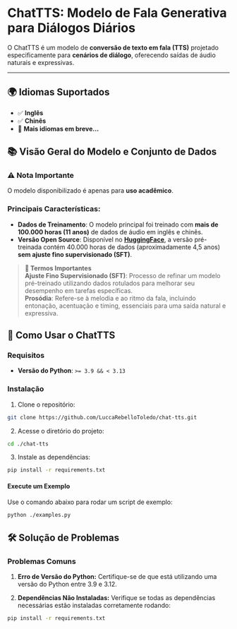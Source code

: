 # ChatTTS: Modelo de Fala Generativa para Diálogos Diários  

O ChatTTS é um modelo de **conversão de texto em fala (TTS)** projetado especificamente para **cenários de diálogo**, oferecendo saídas de áudio naturais e expressivas.

---

## 🌍 **Idiomas Suportados**
- ✅ **Inglês**
- ✅ **Chinês**
- 🚧 **Mais idiomas em breve...**

## 📚 **Visão Geral do Modelo e Conjunto de Dados**

### ⚠️ Nota Importante  
O modelo disponibilizado é apenas para **uso acadêmico**.

### Principais Características:
- **Dados de Treinamento**: O modelo principal foi treinado com **mais de 100.000 horas (11 anos)** de dados de áudio em inglês e chinês.  
- **Versão Open Source**: Disponível no **[HuggingFace](https://huggingface.co/2Noise/ChatTTS)**, a versão pré-treinada contém 40.000 horas de dados (aproximadamente 4,5 anos) **sem ajuste fino supervisionado (SFT)**.

> **📝 Termos Importantes**  
> **Ajuste Fino Supervisionado (SFT)**: Processo de refinar um modelo pré-treinado utilizando dados rotulados para melhorar seu desempenho em tarefas específicas.  
> **Prosódia**: Refere-se à melodia e ao ritmo da fala, incluindo entonação, acentuação e timing, essenciais para uma saída natural e expressiva.

## 🚀 **Como Usar o ChatTTS**

### **Requisitos**
- **Versão do Python**: `>= 3.9 && < 3.13`  

### **Instalação**
1. Clone o repositório:  
  ```sh
  git clone https://github.com/LuccaRebelloToledo/chat-tts.git
  ```
2. Acesse o diretório do projeto:
  ```sh
  cd ./chat-tts
  ```
3. Instale as dependências:
  ```sh
  pip install -r requirements.txt
  ```
#### **Execute um Exemplo**
Use o comando abaixo para rodar um script de exemplo:
  ```sh
  python ./examples.py
  ```

## 🛠️ **Solução de Problemas**

### **Problemas Comuns**
1. **Erro de Versão do Python:**
  Certifique-se de que está utilizando uma versão do Python entre 3.9 e 3.12.

2. **Dependências Não Instaladas:**
  Verifique se todas as dependências necessárias estão instaladas corretamente rodando:
  ```sh
  pip install -r requirements.txt
  ```